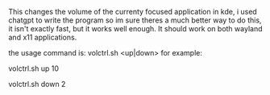 This changes the volume of the currenty focused application in kde, i used chatgpt to write the program so im sure theres a much better way to do this, it isn't exactly fast, but it works well enough. It should work on both wayland and x11 applications.

the usage command is: volctrl.sh <up|down> <value>
for example:

volctrl.sh up 10

volctrl.sh down 2
